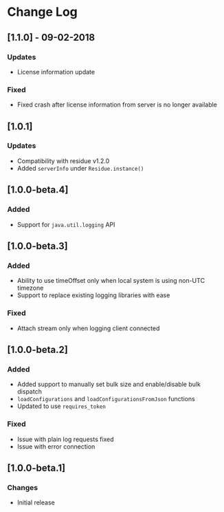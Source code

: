 # Change Log

## [1.1.0] - 09-02-2018
### Updates
- License information update

### Fixed
- Fixed crash after license information from server is no longer available

## [1.0.1]
### Updates
- Compatibility with residue v1.2.0
- Added `serverInfo` under `Residue.instance()`

## [1.0.0-beta.4]
### Added
- Support for `java.util.logging` API

## [1.0.0-beta.3]
### Added
- Ability to use timeOffset only when local system is using non-UTC timezone
- Support to replace existing logging libraries with ease

### Fixed
- Attach stream only when logging client connected

## [1.0.0-beta.2]
### Added
- Added support to manually set bulk size and enable/disable bulk dispatch
- `loadConfigurations` and `loadConfigurationsFromJson` functions
- Updated to use `requires_token`

### Fixed
- Issue with plain log requests fixed
- Issue with error connection

## [1.0.0-beta.1]
### Changes
 - Initial release
